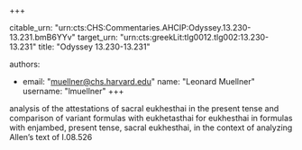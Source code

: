 +++


citable_urn: "urn:cts:CHS:Commentaries.AHCIP:Odyssey.13.230-13.231.bmB6YYv"
target_urn: "urn:cts:greekLit:tlg0012.tlg002:13.230-13.231"
title: "Odyssey 13.230-13.231"

authors:
- email: "muellner@chs.harvard.edu"
  name: "Leonard Muellner"
  username: "lmuellner"
+++

<p>analysis of the attestations of sacral eukhesthai in the present tense and comparison of variant formulas with eukhetasthai for eukhesthai in formulas with enjambed, present tense, sacral eukhesthai, in the context of analyzing Allen’s text of I.08.526</p>
